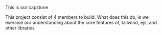This is our capstone

This project consist of 4 members to build. What does this do, is we exercise our understanding about the core features of, tailwind, ejs, and other libraries
